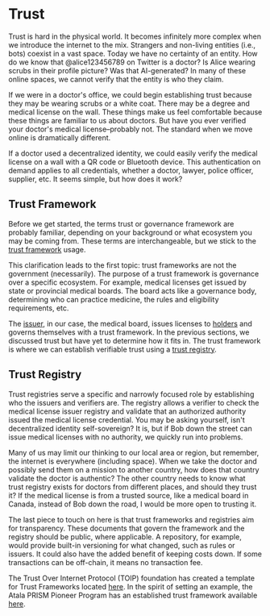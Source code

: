 # Trust

Trust is hard in the physical world. It becomes infinitely more complex when we introduce the internet to the mix. Strangers and non-living entities (i.e., bots) coexist in a vast space. Today we have no certainty of an entity. How do we know that @alice123456789 on Twitter is a doctor? Is Alice wearing scrubs in their profile picture? Was that AI-generated? In many of these online spaces, we cannot verify that the entity is who they claim.

If we were in a doctor's office, we could begin establishing trust because they may be wearing scrubs or a white coat. There may be a degree and medical license on the wall. These things make us feel comfortable because these things are familiar to us about doctors. But have you ever verified your doctor's medical license–probably not. The standard when we move online is dramatically different.

If a doctor used a decentralized identity, we could easily verify the medical license on a wall with a QR code or Bluetooth device. This authentication on demand applies to all credentials, whether a doctor, lawyer, police officer, supplier, etc. It seems simple, but how does it work?

## Trust Framework

Before we get started, the terms trust or governance framework are probably familiar, depending on your background or what ecosystem you may be coming from. These terms are interchangeable, but we stick to the [trust framework](/documentation/docs/concepts/glossary.md#trust-framework) usage.

This clarification leads to the first topic: trust frameworks are not the government (necessarily). The purpose of a trust framework is governance over a specific ecosystem. For example, medical licenses get issued by state or provincial medical boards. The board acts like a governance body, determining who can practice medicine, the rules and eligibility requirements, etc.

The [issuer](/documentation/docs/concepts/glossary.md#issuer), in our case, the medical board, issues licenses to [holders](/documentation/docs/concepts/glossary.md#holders) and governs themselves with a trust framework. In the previous sections, we discussed trust but have yet to determine how it fits in. The trust framework is where we can establish verifiable trust using a [trust registry](/documentation/docs/concepts/glossary.md#trust-registry).

## Trust Registry

Trust registries serve a specific and narrowly focused role by establishing who the issuers and verifiers are. The registry allows a verifier to check the medical license issuer registry and validate that an authorized authority issued the medical license credential. You may be asking yourself, isn't decentralized identity self-sovereign? It is, but if Bob down the street can issue medical licenses with no authority, we quickly run into problems.

Many of us may limit our thinking to our local area or region, but remember, the internet is everywhere (including space). When we take the doctor and possibly send them on a mission to another country, how does that country validate the doctor is authentic? The other country needs to know what trust registry exists for doctors from different places, and should they trust it? If the medical license is from a trusted source, like a medical board in Canada, instead of Bob down the road, I would be more open to trusting it.

The last piece to touch on here is that trust frameworks and registries aim for transparency. These documents that govern the framework and the registry should be public, where applicable. A repository, for example, would provide built-in versioning for what changed, such as rules or issuers. It could also have the added benefit of keeping costs down. If some transactions can be off-chain, it means no transaction fee. 

The Trust Over Internet Protocol (TOIP) foundation has created a template for Trust Frameworks located [here](https://trustoverip.org/news/2022/02/01/the-toip-foundation-releases-its-first-official-governance-specifications/). In the spirit of setting an example, the Atala PRISM Pioneer Program has an established trust framework available [here](https://github.com/AtalaPRISMTribe/PPPGF).

